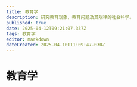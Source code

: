 ```yaml
---
title: 教育学
description: 研究教育现象、教育问题及其规律的社会科学。
published: true
date: 2025-04-12T09:21:07.337Z
tags: 教育学
editor: markdown
dateCreated: 2025-04-10T11:09:47.030Z
---
```


# 教育学